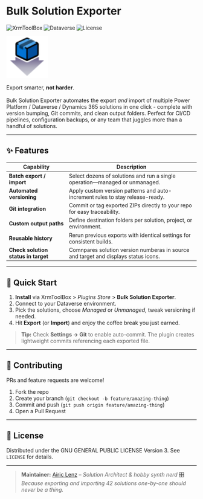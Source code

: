 # Bulk Solution Exporter
![XrmToolBox](https://img.shields.io/badge/XrmToolBox-Plugin-blue?logo=powerapps)
![Dataverse](https://img.shields.io/badge/Target-Dataverse%20%7C%20Dynamics%20365-764ABC)
![License](https://img.shields.io/github/license/airiclenz/XTB-Bulk-Solution-Exporter)


<img src="https://raw.githubusercontent.com/airiclenz/XTB-Bulk-Solution-Exporter/refs/heads/master/Images/bulk%20solution%20exporter.svg" alt="Logo" width="110"/>

Export smarter, **not harder**. <br><br>
Bulk Solution Exporter automates the export *and* import of multiple Power Platform / Dataverse / Dynamics 365 solutions in one click - complete with version bumping, Git commits, and clean output folders. Perfect for CI/CD pipelines, configuration backups, or any team that juggles more than a handful of solutions.

---

## ✨ Features

| Capability | Description |
|------------|-------------|
| **Batch export / import** | Select dozens of solutions and run a single operation—managed or unmanaged. |
| **Automated versioning** | Apply custom version patterns and auto-increment rules to stay release-ready. |
| **Git integration** | Commit or tag exported ZIPs directly to your repo for easy traceability. |
| **Custom output paths** | Define destination folders per solution, project, or environment. |
| **Reusable history** | Rerun previous exports with identical settings for consistent builds. |
| **Check solution status in target** | Comnpares solution version numberas in source and target and displays status icons. |

---

## 🚀 Quick Start

1. **Install** via XrmToolBox > *Plugins Store* > **Bulk Solution Exporter**.
2. Connect to your Dataverse environment.
3. Pick the solutions, choose *Managed* or *Unmanaged*, tweak versioning if needed.
4. Hit **Export** (or **Import**) and enjoy the coffee break you just earned.

> **Tip:** Check **Settings → Git** to enable auto-commit.
> The plugin creates lightweight commits referencing each exported file.
---

## 🤝 Contributing

PRs and feature requests are welcome!
1. Fork the repo
2. Create your branch (`git checkout -b feature/amazing-thing`)
3. Commit and push (`git push origin feature/amazing-thing`)
4. Open a Pull Request

---

## 📄 License

Distributed under the GNU GENERAL PUBLIC LICENSE Version 3. See `LICENSE` for details.

---

> **Maintainer:** [Airic Lenz](https://github.com/airiclenz) – *Solution Architect & hobby synth nerd*  🎛️ <br>
> *Because exporting and importing 42 solutions one-by-one should never be a thing.*


